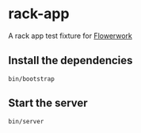 # rack-app

A rack app test fixture for [Flowerwork](https://github.com/flowerworkio)

## Install the dependencies

```
bin/bootstrap
```

## Start the server

```
bin/server
```
